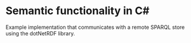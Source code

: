 
# Semantic functionality in C#
Example implementation that communicates with a remote SPARQL store using the dotNetRDF library.
